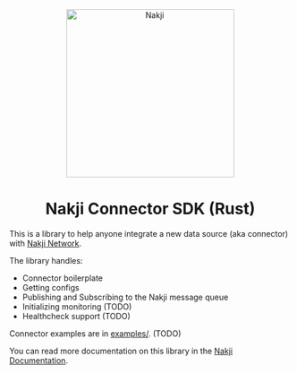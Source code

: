 <div align="center">
<a href="https://nakji.network"><img alt="Nakji" src="https://github.com/nakji-network/landing/raw/master/src/images/logo.svg" width="300" /></a>
<br/>
<strong></strong>
<h1>Nakji Connector SDK (Rust)</h1>
</div>

This is a library to help anyone integrate a new data source (aka connector)
with [Nakji Network](https://nakji.network).

The library handles:

- Connector boilerplate
- Getting configs
- Publishing and Subscribing to the Nakji message queue
- Initializing monitoring (TODO)
- Healthcheck support (TODO)

Connector examples are in [examples/](examples). (TODO)

You can read more documentation on this library in the [Nakji Documentation](https://docs.nakji.network).
